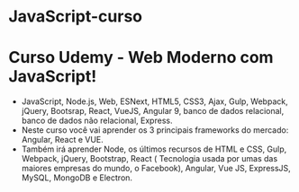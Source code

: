 # JavaScript-curso
# Curso Udemy -  Web Moderno com JavaScript!
- JavaScript, Node.js, Web, ESNext, HTML5, CSS3, Ajax, Gulp, Webpack, jQuery, Bootsrap, React, VueJS, Angular 9, banco de dados relacional, banco de dados não relacional, Express.
- Neste curso você vai aprender os 3 principais frameworks do mercado: Angular, React e VUE.
- Também irá aprender Node, os últimos recursos de HTML e  CSS, Gulp, Webpack, jQuery, Bootstrap, React ( Tecnologia usada por umas das maiores empresas do mundo, o Facebook), Angular, Vue JS, ExpressJS, MySQL, MongoDB e Electron.

